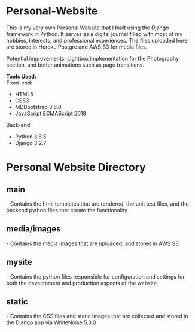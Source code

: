 # Personal-Website
This is my very own Personal Website that I built using the Django framework in Python. It serves as a digital journal filled
with most of my hobbies, interests, and professional experiences. The files uploaded here are stored in Heroku Postgre and 
AWS S3 for media files. 

Potential improvements: Lightbox implementation for the Photography section, and better animations such as page transitions.

<b>Tools Used:</b>
<br>
Front-end:
<ul>
  <li>HTML5</li>
  <li>CSS3</li>
  <li>MDBootstrap 3.6.0</li>
  <li>JavaScript ECMAScript 2018</li>
</ul>
Back-end:
<ul>
  <li>Python 3.8.5</li>
  <li>Django 3.2.7</li>
</ul>

<h1>Personal Website Directory</h1>
<h2>main</h2>
- Contains the html templates that are rendered, the unit test files, and the backend python files that create the functionality

<h2>media/images</h2>
- Contains the media images that are uploaded, and stored in AWS S3

<h2>mysite</h2>
- Contains the python files responsible for configuration and settings for both the development and production aspects of the website

<h2>static</h2>
- Contains the CSS files and static images that are collected and stored in the Django app via WhiteNoise 5.3.0
